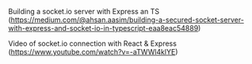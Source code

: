 Building a socket.io server with Express an TS  
(https://medium.com/@ahsan.aasim/building-a-secured-socket-server-with-express-and-socket-io-in-typescript-eaa8eac54889)

Video of socket.io connection with React & Express 
(https://www.youtube.com/watch?v=-aTWWl4klYE) 
